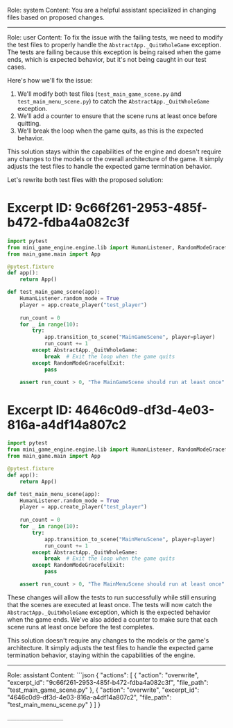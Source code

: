 Role: system
Content: You are a helpful assistant specialized in changing files based on proposed changes.
__________________
Role: user
Content: To fix the issue with the failing tests, we need to modify the test files to properly handle the `AbstractApp._QuitWholeGame` exception. The tests are failing because this exception is being raised when the game ends, which is expected behavior, but it's not being caught in our test cases.

Here's how we'll fix the issue:

1. We'll modify both test files (`test_main_game_scene.py` and `test_main_menu_scene.py`) to catch the `AbstractApp._QuitWholeGame` exception.
2. We'll add a counter to ensure that the scene runs at least once before quitting.
3. We'll break the loop when the game quits, as this is the expected behavior.

This solution stays within the capabilities of the engine and doesn't require any changes to the models or the overall architecture of the game. It simply adjusts the test files to handle the expected game termination behavior.

Let's rewrite both test files with the proposed solution:

# Excerpt ID: 9c66f261-2953-485f-b472-fdba4a082c3f
```python test_main_game_scene.py
import pytest
from mini_game_engine.engine.lib import HumanListener, RandomModeGracefulExit, AbstractApp
from main_game.main import App

@pytest.fixture
def app():
    return App()

def test_main_game_scene(app):
    HumanListener.random_mode = True
    player = app.create_player("test_player")
    
    run_count = 0
    for _ in range(10):
        try:
            app.transition_to_scene("MainGameScene", player=player)
            run_count += 1
        except AbstractApp._QuitWholeGame:
            break  # Exit the loop when the game quits
        except RandomModeGracefulExit:
            pass

    assert run_count > 0, "The MainGameScene should run at least once"
```

# Excerpt ID: 4646c0d9-df3d-4e03-816a-a4df14a807c2
```python test_main_menu_scene.py
import pytest
from mini_game_engine.engine.lib import HumanListener, RandomModeGracefulExit, AbstractApp
from main_game.main import App

@pytest.fixture
def app():
    return App()

def test_main_menu_scene(app):
    HumanListener.random_mode = True
    player = app.create_player("test_player")
    
    run_count = 0
    for _ in range(10):
        try:
            app.transition_to_scene("MainMenuScene", player=player)
            run_count += 1
        except AbstractApp._QuitWholeGame:
            break  # Exit the loop when the game quits
        except RandomModeGracefulExit:
            pass

    assert run_count > 0, "The MainMenuScene should run at least once"
```

These changes will allow the tests to run successfully while still ensuring that the scenes are executed at least once. The tests will now catch the `AbstractApp._QuitWholeGame` exception, which is the expected behavior when the game ends. We've also added a counter to make sure that each scene runs at least once before the test completes.

This solution doesn't require any changes to the models or the game's architecture. It simply adjusts the test files to handle the expected game termination behavior, staying within the capabilities of the engine.
__________________
Role: assistant
Content: ```json
{
  "actions": [
    {
      "action": "overwrite",
      "excerpt_id": "9c66f261-2953-485f-b472-fdba4a082c3f",
      "file_path": "test_main_game_scene.py"
    },
    {
      "action": "overwrite",
      "excerpt_id": "4646c0d9-df3d-4e03-816a-a4df14a807c2",
      "file_path": "test_main_menu_scene.py"
    }
  ]
}
```
__________________
